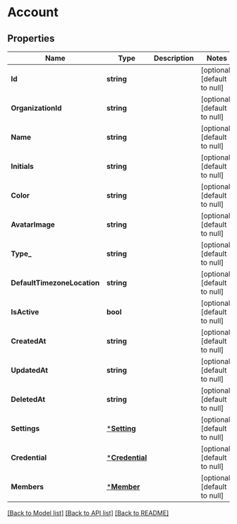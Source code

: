 # Account

## Properties
Name | Type | Description | Notes
------------ | ------------- | ------------- | -------------
**Id** | **string** |  | [optional] [default to null]
**OrganizationId** | **string** |  | [optional] [default to null]
**Name** | **string** |  | [optional] [default to null]
**Initials** | **string** |  | [optional] [default to null]
**Color** | **string** |  | [optional] [default to null]
**AvatarImage** | **string** |  | [optional] [default to null]
**Type_** | **string** |  | [optional] [default to null]
**DefaultTimezoneLocation** | **string** |  | [optional] [default to null]
**IsActive** | **bool** |  | [optional] [default to null]
**CreatedAt** | **string** |  | [optional] [default to null]
**UpdatedAt** | **string** |  | [optional] [default to null]
**DeletedAt** | **string** |  | [optional] [default to null]
**Settings** | [***Setting**](Setting.md) |  | [optional] [default to null]
**Credential** | [***Credential**](Credential.md) |  | [optional] [default to null]
**Members** | [***Member**](Member.md) |  | [optional] [default to null]

[[Back to Model list]](../README.md#documentation-for-models) [[Back to API list]](../README.md#documentation-for-api-endpoints) [[Back to README]](../README.md)


